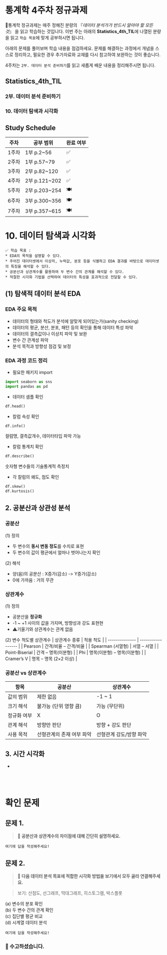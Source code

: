 # 통계학 4주차 정규과제

📌통계학 정규과제는 매주 정해진 분량의 『*데이터 분석가가 반드시 알아야 할 모든 것*』 을 읽고 학습하는 것입니다. 이번 주는 아래의 **Statistics_4th_TIL**에 나열된 분량을 읽고 `학습 목표`에 맞게 공부하시면 됩니다.

아래의 문제를 풀어보며 학습 내용을 점검하세요. 문제를 해결하는 과정에서 개념을 스스로 정리하고, 필요한 경우 추가자료와 교재를 다시 참고하여 보완하는 것이 좋습니다.

4주차는 `2부. 데이터 분석 준비하기`를 읽고 새롭게 배운 내용을 정리해주시면 됩니다.


## Statistics_4th_TIL

### 2부. 데이터 분석 준비하기
### 10. 데이터 탐색과 시각화



## Study Schedule

|주차 | 공부 범위     | 완료 여부 |
|----|----------------|----------|
|1주차| 1부 p.2~56     | ✅      |
|2주차| 1부 p.57~79    | ✅      | 
|3주차| 2부 p.82~120   | ✅      | 
|4주차| 2부 p.121~202  | ✅      | 
|5주차| 2부 p.203~254  | 🍽️      | 
|6주차| 3부 p.300~356  | 🍽️      | 
|7주차| 3부 p.357~615  | 🍽️      | 

<!-- 여기까진 그대로 둬 주세요-->

# 10. 데이터 탐색과 시각화

```
✅ 학습 목표 :
* EDA의 목적을 설명할 수 있다.
* 주어진 데이터셋에서 이상치, 누락값, 분포 등을 식별하고 EDA 결과를 바탕으로 데이터셋의 특징을 해석할 수 있다.
* 공분산과 상관계수를 활용하여 두 변수 간의 관계를 해석할 수 있다.
* 적절한 시각화 기법을 선택하여 데이터의 특성을 효과적으로 전달할 수 있다.
```
<!-- 새롭게 배운 내용을 자유롭게 정리해주세요.-->

## (1) 탐색적 데이터 분석 EDA
### EDA 주요 목적
- 데이터의 형태와 척도가 분석에 알맞게 되어있는가(sanity checking)
- 데이터의 평균, 분산, 분포, 패턴 등의 확인을 통해 데이터 특성 파악
- 데이터의 결측값이나 이상치 파악 및 보완
- 변수 간 관계성 파악
- 분석 목적과 방향성 점검 및 보정

### EDA 과정 코드 정리
- 필요한 패키지 import
```python
import seaborn as sns
import pandas as pd
```

- 데이터 샘플 확인
```python
df.head()
```

- 칼럼 속성 확인
```python
df.info()
```
컬럼명, 결측값개수, 데이터타입 파악 가능

- 칼럼 통계치 확인
```python
df.describe()
```
숫자형 변수들의 기술통계적 측정치

- 각 칼럼의 왜도, 첨도 확인
```python
df.skew()
df.kurtosis()
```

## 2. 공분산과 상관성 분석
### 공분산
(1) 정의 
- 두 변수의 **동시 변동 정도**를 수치로 표현
- 두 변수의 값이 평균에서 얼마나 벗어나는지 확인

(2) 해석
- 양(음)의 공분산 : X증가(감소) -> Y증가(감소)
- 0에 가까움 : 거의 무관

### 상관계수
(1) 정의
- 공분산을 **정규화**
- -1 ~ +1 사이의 값을 가지며, 방향성과 강도 표현현
- ⚠️기울기와 상관계수는 관계 없음

(2) 변수 척도별 상관계수
| 상관계수 종류        | 적용 척도             |
| -------------- | ----------------- |
| Pearson        | 간격/비율 – 간격/비율     |
| Spearman (서열형) | 서열 – 서열           |
| Point-Biserial | 간격 – 명목(이분형)      |
| Phi            | 명목(이분형) – 명목(이분형) |
| Cramer’s V     | 명목 – 명목 (2×2 이상)  |

### 공분산 vs 상관계수
| 항목     | 공분산            | 상관계수          |
| ------ | -------------- | ------------- |
| 값의 범위  | 제한 없음          | -1 \~ 1       |
| 크기 해석  | 불가능 (단위 영향 큼)  | 가능 (무단위)      |
| 정규화 여부 | X              | O             |
| 관계 해석  | 방향만 판단         | 방향 + 강도 판단    |
| 사용 목적  | 선형관계의 존재 여부 파악 | 선형관계 강도/방향 파악 |

## 3. 시간 시각화
- 

<br>
<br>

# 확인 문제

## 문제 1.
> **🧚 공분산과 상관계수의 차이점에 대해 간단히 설명하세요.**

```
여기에 답을 작성해주세요!
```

## 문제 2.
> **🧚 다음 데이터 분석 목표에 적합한 시각화 방법을 보기에서 모두 골라 연결해주세요.**

> 보기: 산점도, 선그래프, 막대그래프, 히스토그램, 박스플롯

(a) 변수의 분포 확인   
(b) 두 변수 간의 관계 확인   
(c) 집단별 평균 비교   
(d) 시계열 데이터 분석

<!--중복 가능-->

```
여기에 답을 작성해주세요!
```


### 🎉 수고하셨습니다.